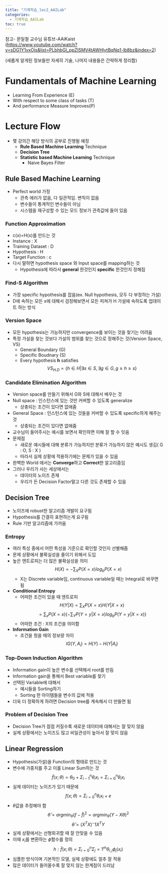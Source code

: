 ```yaml
---
title: "기계학습_lec2_AAILab"
categories: 
  - 기계학습_AAILab 
toc: true
---
```

참고- 문일철 교수님 유튜브-AAiKaist \
(https://www.youtube.com/watch?v=sDG1Y1vxOjs&list=PLbhbGI_ppZISMV4tAWHlytBqNq1-lb8bz&index=2)

(새롭게 알게된 정보들만 자세히 기술, 나머지 내용들은 간략하게 정리함)


# Fundamentals of Machine Learning
- Learning From Experience (E)
- With respect to some class of tasks (T)
- And performance Measure Improves(P)
# Lecture Flow
- 몇 강의간 해당 방식의 공부로 진행될 예정
  - **Rule Based Machine Learning** Technique
  - **Decision Tree** 
  - **Statistic based Machine Learning** Technique
    -  Naive Bayes Filter


## Rule Based Machine Learning
- Perfect world 가정
  - 관측 에러가 없음, 다 일관적임. 변칙이 없음
  - 변수들이 통계적인 변수들이 아님
  - 시스템을 재구성할 수 있는 모드 정보가 관측값에 들어 있음
### Function Approximation
 - c(x)=H(x)를 만드는 것  
  - Instance : X
  - Training Dataset : D
  - Hypothesis : H
  - Target Function : c
- 다시 말하면 hypothesis space 와 Input space를 mapping하는 것
  - Hypothesis에 따라서 **general** 한것인지 **specific** 한것인지 정해짐

### Find-S Algorithm
- 가장 specific hypothesis를 잡음(ex. Null hypothesis, 모두 다 부정하는 가설)
- D에 속하는 모든 x에 대해서 검정해보면서 모든 피쳐가 H 가설에 속하도록 업데이트 하는 방식

### Version Space
- 모든 hypothesis는 가능하지만 convergence를 보이는 것을 찾기는 어려움
- 특정 가설을 찾는 것보다 가설의 범위를 찾는 것으로 정해주는 것(Version Space, VS)
  - General Boundary (G)
  - Specific Boudnary (S)
  - Every hypothesis **h** satisfies
    $$VS_{H.D}=\{ h \in H | \exists s \in S, \exists g \in G, g \geq h \geq s \}$$

### Candidate Elimination Algorithm
- Version space를 만들기 위해서 G와 S에 대해서 배우는 것
- Null space : 인스턴스에 있는 것만 커버할 수 있도록 generalize
  - 상충되는 조건이 있다면 없애줌
- General Space : 인스턴스에 있는 것들을 커버할 수 있도록 specific하게 해주는 것
  - 상충되는 조건이 있다면 없애줌
- 교수님이 들어주시는 예시를 보면서 확인하면 이해 잘 할 수 잇음
- 문제점
  - 새로운 예시들에 대해 분류가 가능하지만 분류가 가능하지 않은 예시도 생김( G : O, S : X )
  - 따라서 실제 상황에 적용하기에는 문제가 있을 수 있음
- 완벽한 World 에서는 **Converge**하고 **Correct**한 알고리즘임
- 그러나 우리가 사는 세상에서는
  - 데이터의 노이즈 존재
  - 우리가 든 Decision Factor말고 다른 것도 존재할 수 있음

## Decision Tree
- 노이즈에 robust한 알고리즘 개발이 요구됨
- Hypothesis를 간결히 표현하는게 요구됨
- Rule 기반 알고리즘에 가까움

### Entropy
- 여러 특성 중에서 어떤 특성을 기준으로 확인할 것인지 선별해줌
- 문제 상황에서 불확실성을 줄이기 위해서 도입 
- 높은 엔트로피는 더 많은 불확실성을 의미
$$H(X) = -\sum_X P(X=x)log_b P(X=x)$$
  - X는 Discrete variable임, continuous variable일 때는 Integral로 바꾸면 됨
- **Conditional Entropy**
  - 어떠한 조건이 있을 때 엔트로피
$$H(Y|X)=\sum_X P(X=x)H(Y|X=x)$$
$$=\sum_x P(X=x)\{-\sum_Y P(Y=y|X=x)log_b P(Y=y|X=x)\}$$ 
  - 어떠한 조건 : X의 조건을 의미함
- **Information Gain**
  - 조건을 줬을 때의 정보량 차이
$$IG(Y,A_i)= H(Y)-H(Y|A_i)$$

### Top-Down Induction Algorithm
- Information gain이 높은 변수를 선택해서 root를 만듬
- Information gain을 통해서 Best variable를 찾기
- 선택된 Variable에 대해서 
  - 예시들을 Sorting하기
  - Sorting 한 아이템들을 변수의 값에 적용
- 더욱 더 정확하게 하려면 Decision tree를 계속해서 더 만들면 됨

### Problem of Decision Tree
- Decision Tree가 점점 커질수록 새로운 데이터에 대해서는 잘 맞지 않음
- 실제 상황에서는 노이즈도 많고 비일관성이 높아서 잘 맞지 않음 

## Linear Regression
- Hypothesis(가설)을 Function의 형태로 만드는 것
- 변수에 가중치를 주고 이를 Linear Sum하는 것
  $$\hat{f}(x;\theta)=\theta_0+\Sigma_{i-1}^{n}\theta_ix_i=\Sigma_{i=0}^{n}\theta_ix_i$$
- 실제 데이터는 노이즈가 있기 때문에
$$ f(x;\theta)=\Sigma_{i=0}^{n}\theta_ix_i+e$$
- $\theta$값을 추정해야 함
 $$\hat{\theta}=argmin_\theta (f-\hat{f})^2=argmin_\theta (Y-X\theta)^2$$
 $$\hat{\theta}=(X^TX)^-1X^TY$$
- 실제 상황에서는 선형회귀할 때 잘 안맞을 수 있음
- 이때 $x_i$를 변환하는 $\phi$함수를 정의 
$$ h : \hat{f}(x;\theta)=\Sigma_{i=0}^{n}\Sigma_j=1^m \theta_{i,j}\phi_j(x_i)$$
- 심플한 방식이며 기본적인 모델, 실제 상황에도 얼추 잘 적용
- 많은 데이터가 들어올수록 잘 맞지 않는 한계점이 드러남